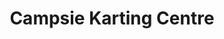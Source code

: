 ---
title: "Campsie Karting Centre"
address: "Unit 12, McLean Road, Campsie Industrial Estate, Derry, BT47 3XX"
tel: "02871 814 500"
county: "Derry"
category: "Go Karting"
type: "Content"
lat: "055.0391000000"
lng: "-007.1980900000"
---